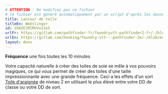 ```yaml
---
# ATTENTION : Ne modifiez pas ce fichier
# Ce fichier est généré automatiquement par un script d'après les données du module Foundry VTT officiel et de sa traduction
title: Lanceur de toile
titleEn: Webslinger
id: VXAIElMlMnVvz3x5
urlFr: https://gitlab.com/pathfinder-fr/foundryvtt-pathfinder2-fr/-/blob/master/data/feats/VXAIElMlMnVvz3x5.htm
urlEn: https://gitlab.com/hooking/foundry-vtt---pathfinder-2e/-/blob/master/packs/data/feats.db/webslinger.json
layout: dons
---
```

**Fréquence** une fois toutes les 10 minutes

Votre capacité naturelle à créer des toiles de soie se mêle à vos pouvoirs magiques, ce qui vous permet de créer des toiles d'une taille impressionnante avec une grande fréquence. Ceci a les effets d'un sort [Toile d'araignée](../sorts/toile-d-araignée.html) de niveau 2 en utilisant le plus élevé entre votre DD de classe ou votre DD de sort.
